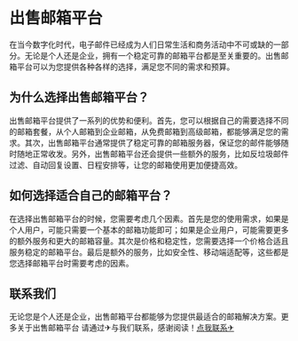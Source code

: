 # 出售邮箱平台

在当今数字化时代，电子邮件已经成为人们日常生活和商务活动中不可或缺的一部分。无论是个人还是企业，拥有一个稳定可靠的邮箱平台都是至关重要的。出售邮箱平台可以为您提供各种各样的选择，满足您不同的需求和预算。

## 为什么选择出售邮箱平台？

出售邮箱平台提供了一系列的优势和便利。首先，您可以根据自己的需要选择不同的邮箱套餐，从个人邮箱到企业邮箱，从免费邮箱到高级邮箱，都能够满足您的需求。其次，出售邮箱平台通常提供了稳定可靠的邮箱服务器，保证您的邮件能够随时随地正常收发。另外，出售邮箱平台还会提供一些额外的服务，比如反垃圾邮件过滤、自动回复设置、日程安排等，让您的邮箱使用更加便捷高效。

## 如何选择适合自己的邮箱平台？

在选择出售邮箱平台的时候，您需要考虑几个因素。首先是您的使用需求，如果是个人用户，可能只需要一个基本的邮箱功能即可；如果是企业用户，可能需要更多的额外服务和更大的邮箱容量。其次是价格和稳定性，您需要选择一个价格合适且服务稳定的邮箱平台。最后是额外的服务，比如安全性、移动端适配等，这些都是您选择邮箱平台时需要考虑的因素。

## 联系我们

无论您是个人还是企业，出售邮箱平台都能够为您提供最适合的邮箱解决方案。更多关于出售邮箱平台 请通过✈与我们联系，感谢阅读！[点我联系✈](https://cn.k02.cc)